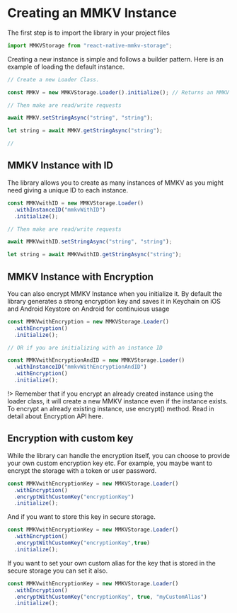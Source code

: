 # Creating an MMKV Instance

The first step is to import the library in your project files

```js
import MMKVStorage from "react-native-mmkv-storage";
```

Creating a new instance is simple and follows a builder pattern. Here is an example of loading the default instance.

```js
// Create a new Loader Class.

const MMKV = new MMKVStorage.Loader().initialize(); // Returns an MMKV Instance 

// Then make are read/write requests

await MMKV.setStringAsync("string", "string");

let string = await MMKV.getStringAsync("string");

//
```

## MMKV Instance with ID

The library allows you to create as many instances of MMKV as you might need giving a unique ID to each instance.

```js
const MMKVwithID = new MMKVStorage.Loader()
  .withInstanceID("mmkvWithID")
  .initialize();

// Then make are read/write requests

await MMKVwithID.setStringAsync("string", "string");

let string = await MMKVwithID.getStringAsync("string");
```

## MMKV Instance with Encryption

You can also encrypt MMKV Instance when you initialize it. By default the library generates a strong encryption key and saves it in Keychain on iOS and Android Keystore on Android for continuious usage

```js
const MMKVwithEncryption = new MMKVStorage.Loader()
  .withEncryption()
  .initialize();

// OR if you are initializing with an instance ID

const MMKVwithEncryptionAndID = new MMKVStorage.Loader()
  .withInstanceID("mmkvWithEncryptionAndID")
  .withEncryption()
  .initialize();
```

!> Remember that if you encrypt an already created instance using the loader class, it will create a new MMKV instance even if the instance exists. To encrypt an already existing instance, use encrypt() method. Read in detail about Encryption API here.

## Encryption with custom key

While the library can handle the encryption itself, you can choose to provide your own custom encryption key etc. For example, you maybe want to encrypt the storage with a token or user password.

```js
const MMKVwithEncryptionKey = new MMKVStorage.Loader()
  .withEncryption()
  .encryptWithCustomKey("encryptionKey")
  .initialize();
```

And if you want to store this key in secure storage.

```js
const MMKVwithEncryptionKey = new MMKVStorage.Loader()
  .withEncryption()
  .encryptWithCustomKey("encryptionKey",true)
  .initialize();
```

If you want to set your own custom alias for the key that is stored in the secure storage you can set it also.

```js
const MMKVwithEncryptionKey = new MMKVStorage.Loader()
  .withEncryption()
  .encryptWithCustomKey("encryptionKey", true, "myCustomAlias")
  .initialize();
```
